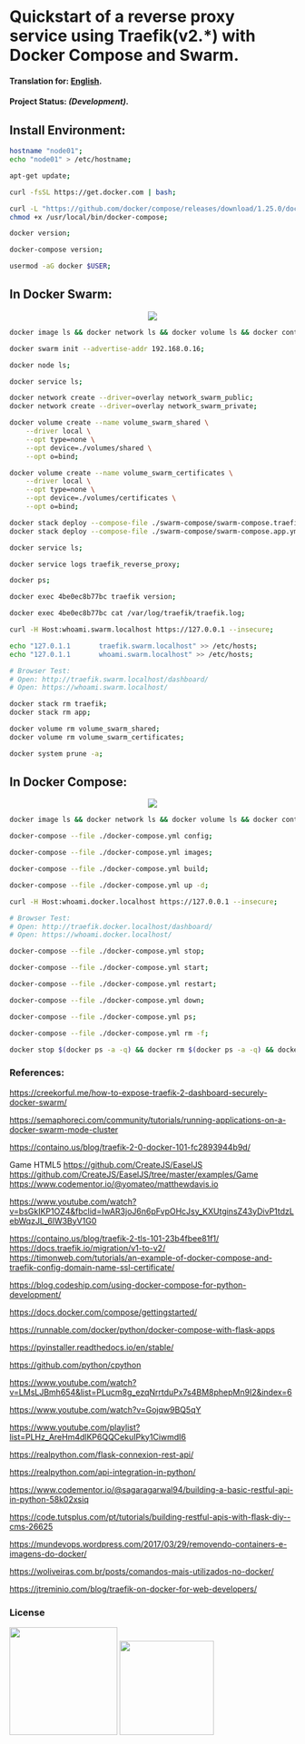 
# Quickstart of a reverse proxy service using Traefik(v2.*) with Docker Compose and Swarm.

#### Translation for: **[English](https://github.com/alisonbuss/quickstart-traefik2/blob/master/README_LANG_EN.md)**.

#### Project Status: *(Development)*.




## Install Environment:

```bash
hostname "node01";
echo "node01" > /etc/hostname;

apt-get update;

curl -fsSL https://get.docker.com | bash;

curl -L "https://github.com/docker/compose/releases/download/1.25.0/docker-compose-$(uname -s)-$(uname -m)" -o /usr/local/bin/docker-compose;
chmod +x /usr/local/bin/docker-compose;

docker version;

docker-compose version;

usermod -aG docker $USER;

```




## In Docker Swarm:

<p align="center">
    <img src="https://github.com/alisonbuss/quickstart-traefik2/raw/master/files/print-swarm.png"/>
</p>


```bash
docker image ls && docker network ls && docker volume ls && docker container ls;

docker swarm init --advertise-addr 192.168.0.16;

docker node ls;

docker service ls;

docker network create --driver=overlay network_swarm_public;
docker network create --driver=overlay network_swarm_private;

docker volume create --name volume_swarm_shared \
    --driver local \
    --opt type=none \
    --opt device=./volumes/shared \
    --opt o=bind;

docker volume create --name volume_swarm_certificates \
    --driver local \
    --opt type=none \
    --opt device=./volumes/certificates \
    --opt o=bind;

docker stack deploy --compose-file ./swarm-compose/swarm-compose.traefik.yml traefik;
docker stack deploy --compose-file ./swarm-compose/swarm-compose.app.yml app;

docker service ls;

docker service logs traefik_reverse_proxy;

docker ps;

docker exec 4be0ec8b77bc traefik version;

docker exec 4be0ec8b77bc cat /var/log/traefik/traefik.log;

curl -H Host:whoami.swarm.localhost https://127.0.0.1 --insecure;

echo "127.0.1.1       traefik.swarm.localhost" >> /etc/hosts;
echo "127.0.1.1       whoami.swarm.localhost" >> /etc/hosts;

# Browser Test:
# Open: http://traefik.swarm.localhost/dashboard/
# Open: https://whoami.swarm.localhost/

docker stack rm traefik;
docker stack rm app;

docker volume rm volume_swarm_shared;
docker volume rm volume_swarm_certificates;

docker system prune -a;

```




## In Docker Compose:

<p align="center">
    <img src="https://github.com/alisonbuss/quickstart-traefik2/raw/master/files/print-docker-compose.png"/>
</p>


```bash
docker image ls && docker network ls && docker volume ls && docker container ls;

docker-compose --file ./docker-compose.yml config;

docker-compose --file ./docker-compose.yml images;

docker-compose --file ./docker-compose.yml build;

docker-compose --file ./docker-compose.yml up -d;

curl -H Host:whoami.docker.localhost https://127.0.0.1 --insecure;

# Browser Test:
# Open: http://traefik.docker.localhost/dashboard/
# Open: https://whoami.docker.localhost/

docker-compose --file ./docker-compose.yml stop;

docker-compose --file ./docker-compose.yml start;

docker-compose --file ./docker-compose.yml restart;

docker-compose --file ./docker-compose.yml down;

docker-compose --file ./docker-compose.yml ps;

docker-compose --file ./docker-compose.yml rm -f;

docker stop $(docker ps -a -q) && docker rm $(docker ps -a -q) && docker rmi $(docker images -q) && docker system prune -a;

```






### References:

https://creekorful.me/how-to-expose-traefik-2-dashboard-securely-docker-swarm/

https://semaphoreci.com/community/tutorials/running-applications-on-a-docker-swarm-mode-cluster

https://containo.us/blog/traefik-2-0-docker-101-fc2893944b9d/



Game HTML5
https://github.com/CreateJS/EaselJS
https://github.com/CreateJS/EaselJS/tree/master/examples/Game
https://www.codementor.io/@yomateo/matthewdavis.io


https://www.youtube.com/watch?v=bsGkIKP1OZ4&fbclid=IwAR3joJ6n6pFvpOHcJsy_KXUtginsZ43yDivP1tdzLebWqzJL_6lW3ByV1G0

https://containo.us/blog/traefik-2-tls-101-23b4fbee81f1/
https://docs.traefik.io/migration/v1-to-v2/
https://timonweb.com/tutorials/an-example-of-docker-compose-and-traefik-config-domain-name-ssl-certificate/



https://blog.codeship.com/using-docker-compose-for-python-development/

https://docs.docker.com/compose/gettingstarted/


https://runnable.com/docker/python/docker-compose-with-flask-apps

https://pyinstaller.readthedocs.io/en/stable/

https://github.com/python/cpython

https://www.youtube.com/watch?v=LMsLJBmh654&list=PLucm8g_ezqNrrtduPx7s4BM8phepMn9I2&index=6

https://www.youtube.com/watch?v=Gojqw9BQ5qY

https://www.youtube.com/playlist?list=PLHz_AreHm4dlKP6QQCekuIPky1CiwmdI6


https://realpython.com/flask-connexion-rest-api/

https://realpython.com/api-integration-in-python/

https://www.codementor.io/@sagaragarwal94/building-a-basic-restful-api-in-python-58k02xsiq

https://code.tutsplus.com/pt/tutorials/building-restful-apis-with-flask-diy--cms-26625



https://mundevops.wordpress.com/2017/03/29/removendo-containers-e-imagens-do-docker/

https://woliveiras.com.br/posts/comandos-mais-utilizados-no-docker/



https://jtreminio.com/blog/traefik-on-docker-for-web-developers/


### License

[<img width="190" src="https://raw.githubusercontent.com/alisonbuss/my-licenses/master/files/logo-open-source-550x200px.png">](https://opensource.org/licenses)
[<img width="166" src="https://raw.githubusercontent.com/alisonbuss/my-licenses/master/files/icon-license-mit-500px.png">](https://github.com/alisonbuss/quickstart-traefik2/blob/master/LICENSE)
